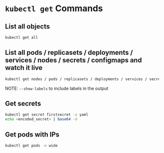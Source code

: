 # `kubectl get` Commands

## List all objects

```bash
kubectl get all
```

## List all pods / replicasets / deployments / services / nodes / secrets / configmaps and watch it live

```bash
kubectl get nodes / pods / replicasets / deployments / services / secrets / configmaps -w
```

NOTE: `--show-labels` to include labels in the output

## Get secrets

```bash
kubectl get secret firstsecret -o yaml
echo <encoded_secret> | base64 -d
```

## Get pods with IPs

```bash
kubectl get pods -o wide
```
